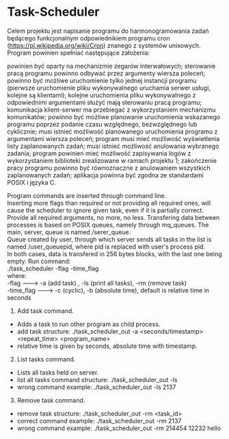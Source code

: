 # Task-Scheduler
Celem projektu jest napisanie programu do harmonogramowania zadań
będącego funkcjonalnym odpowiednikiem programu cron
(https://pl.wikipedia.org/wiki/Cron) znanego z systemów unixowych. Program powinien spełniać następujące założenia:

powinien być oparty na mechanizmie zegarów interwałowych;
sterowanie pracą programu powinno odbywać przez argumenty wiersza poleceń;
powinno być możliwe uruchomienie tylko jednej instancji programu (pierwsze uruchomienie pliku wykonywalnego uruchamia serwer usługi, kolejne są klientami);
kolejne uruchomienia pliku wykonywalnego z odpowiednimi argumentami służyć mają sterowaniu pracą programu;
komunikacja klient-serwer ma przebiegać z wykorzystaniem mechanizmu komunikatów;
powinno być możliwe planowanie uruchomienia wskazanego programu poprzez podanie czasu względnego, bezwzględnego lub cyklicznie;
musi istnieć możliwość planowanego uruchomienia programu z argumentami wiersza poleceń;
program musi mieć możliwość wyświetlenia listy zaplanowanych zadań;
musi istnieć możliwość anulowania wybranego zadania;
program powinien mieć możliwość zapisywania logów z wykorzystaniem biblioteki zrealizowane w ramach projektu 1;
zakończenie pracy programu powinno być równoznaczne z anulowaniem wszystkich zaplanowanych zadań;
aplikacja powinna być zgodna ze standardami POSIX i języka C.

Program commands are inserted through command line.  
Inserting more flags than required or not providing all required ones, will cause the scheduler to ignore given task, even if it is partially correct.  
Provide all required arguments, no more, no less.
Transfering data between processes is based on POSIX queues, namely through mq_queues. The main, server, queue is named /serer_queue.  
Queue created by user, through which server sends all tasks in the list is named /user_queuepid, where pid is replaced with user's process pid.  
In both cases, data is transfered in 256 bytes blocks, with the last one being empty. 
Run command:  
./task_scheduler -flag -time_flag <time> <path> <args>  
where:  
-flag ---> -a (add task) , -ls (print all tasks), -rm (remove task)  
-time_flag ---> -c (cyclic), -b (absolute time), default is relative time in seconds  
1. Add task command.  
-  Adds a task to run other program as child process.  
-  add task structure: ./task_scheduler_out -a <seconds/timestamp> <repeat_time> <program_name> <args>  
-  relative time is given by seconds, absolute time with timestamp.
2. List tasks command.  
-  Lists all tasks held on server.
-  list all tasks command structure: ./task_scheduler_out -ls
-  wrong command example: ./task_scheduler_out -ls 2137
3. Remove task command.  
-  remove task structure: ./task_scheduler_out -rm <task_id>  
-  correct command example: ./task_scheduler_out -rm 2137  
-  wrong command example: ./task_scheduler_out -rm 214454 12232 hello
